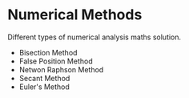 # Numerical Methods
Different types of numerical analysis maths solution.

* Bisection Method
* False Position Method
* Netwon Raphson Method
* Secant Method
* Euler's Method

